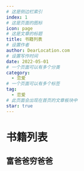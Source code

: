 ```yaml
---
# 这是侧边栏索引
index: 1
# 这是页面的图标
icon: page
# 这是文章的标题
title: 书籍列表
# 设置作者
author: DearLocation.com
# 设置写作时间
date: 2022-05-01
# 一个页面可以有多个分类
category:
  - 恋爱
# 一个页面可以有多个标签
tag:
  - 恋爱
# 此页面会出现在首页的文章板块中
star: true
---
```


# 书籍列表 

## 富爸爸穷爸爸



